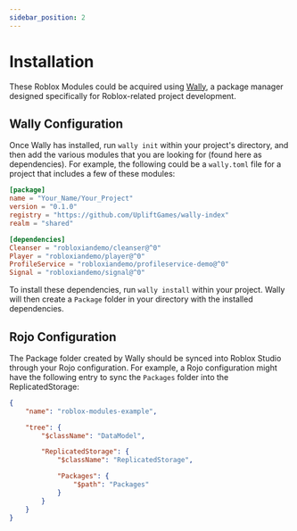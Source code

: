 ```yaml
---
sidebar_position: 2
---
```


# Installation

These Roblox Modules could be acquired using [Wally](https://wally.run/), a package manager designed specifically for Roblox-related project development.

## Wally Configuration
Once Wally has installed, run `wally init` within your project's directory, and then add the various modules that you are looking for (found here as dependencies). For example, the following could be a `wally.toml` file for a project that includes a few of these modules:
```toml
[package]
name = "Your_Name/Your_Project"
version = "0.1.0"
registry = "https://github.com/UpliftGames/wally-index"
realm = "shared"

[dependencies]
Cleanser = "robloxiandemo/cleanser@^0"
Player = "robloxiandemo/player@^0"
ProfileService = "robloxiandemo/profileservice-demo@^0"
Signal = "robloxiandemo/signal@^0"
```

To install these dependencies, run `wally install` within your project. Wally will then create a `Package` folder in your directory with the installed dependencies.

## Rojo Configuration
The Package folder created by Wally should be synced into Roblox Studio through your Rojo configuration. For example, a Rojo configuration might have the following entry to sync the `Packages` folder into the ReplicatedStorage:

```json
{
	"name": "roblox-modules-example",

	"tree": {
		"$className": "DataModel",

		"ReplicatedStorage": {
			"$className": "ReplicatedStorage",

			"Packages": {
				"$path": "Packages"
			}
		}
	}
}
```